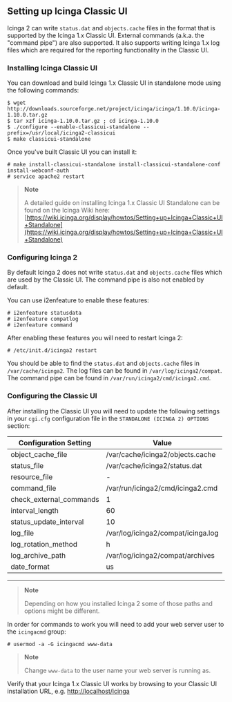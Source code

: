 ## Setting up Icinga Classic UI

Icinga 2 can write `status.dat` and `objects.cache` files in the format that
is supported by the Icinga 1.x Classic UI. External commands (a.k.a. the
"command pipe") are also supported. It also supports writing Icinga 1.x
log files which are required for the reporting functionality in the Classic UI.

### Installing Icinga Classic UI

You can download and build Icinga 1.x Classic UI in standalone mode using the
following commands:

    $ wget http://downloads.sourceforge.net/project/icinga/icinga/1.10.0/icinga-1.10.0.tar.gz
    $ tar xzf icinga-1.10.0.tar.gz ; cd icinga-1.10.0
    $ ./configure --enable-classicui-standalone --prefix=/usr/local/icinga2-classicui
    $ make classicui-standalone

Once you've built Classic UI you can install it:

    # make install-classicui-standalone install-classicui-standalone-conf install-webconf-auth
    # service apache2 restart

> **Note**
>
> A detailed guide on installing Icinga 1.x Classic UI Standalone can be
> found on the Icinga Wiki here:
> [https://wiki.icinga.org/display/howtos/Setting+up+Icinga+Classic+UI+Standalone](https://wiki.icinga.org/display/howtos/Setting+up+Icinga+Classic+UI+Standalone)

### Configuring Icinga 2

By default Icinga 2 does not write `status.dat` and `objects.cache` files which are used
by the Classic UI. The command pipe is also not enabled by default.

You can use i2enfeature to enable these features:

    # i2enfeature statusdata
    # i2enfeature compatlog
    # i2enfeature command

After enabling these features you will need to restart Icinga 2:

    # /etc/init.d/icinga2 restart

You should be able to find the `status.dat` and `objects.cache` files in
`/var/cache/icinga2`. The log files can be found in `/var/log/icinga2/compat`.
The command pipe can be found in `/var/run/icinga2/cmd/icinga2.cmd`.

### Configuring the Classic UI

After installing the Classic UI you will need to update the following
settings in your `cgi.cfg` configuration file in the `STANDALONE (ICINGA 2)
OPTIONS` section:

  Configuration Setting               |Value
  ------------------------------------|------------------------------------
  object\_cache\_file                 |/var/cache/icinga2/objects.cache
  status\_file                        |/var/cache/icinga2/status.dat
  resource\_file                      |-
  command\_file                       |/var/run/icinga2/cmd/icinga2.cmd
  check\_external\_commands           |1
  interval\_length                    |60
  status\_update\_interval            |10
  log\_file                           |/var/log/icinga2/compat/icinga.log
  log\_rotation\_method               |h
  log\_archive\_path                  |/var/log/icinga2/compat/archives
  date\_format                        |us
  ------------------------------------ ------------------------------------

> **Note**
>
> Depending on how you installed Icinga 2 some of those paths and options
> might be different.

In order for commands to work you will need to add your web server user to
the `icingacmd` group:

    # usermod -a -G icingacmd www-data

> **Note**
>
> Change `www-data` to the user name your web server is running as.

Verify that your Icinga 1.x Classic UI works by browsing to your Classic
UI installation URL, e.g.
[http://localhost/icinga](http://localhost/icinga)
